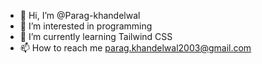 - 👋 Hi, I’m @Parag-khandelwal
- 👀 I’m interested in programming
- 🌱 I’m currently learning Tailwind CSS
- 📫 How to reach me parag.khandelwal2003@gmail.com 


<!---
Parag-khandelwal/Parag-khandelwal is a ✨ special ✨ repository because its `README.md` (this file) appears on your GitHub profile.
You can click the Preview link to take a look at your changes.
--->
